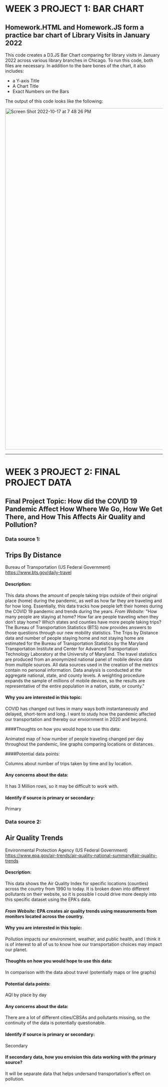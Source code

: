# WEEK 3 PROJECT 1: BAR CHART

##  Homework.HTML and Homework.JS form a practice bar chart of Library Visits in January 2022

This code creates a D3.JS Bar Chart comparing for library visits in January 2022 across various library branches in Chicago. To run this code, both files are necessary. In addition to the bare bones of the chart, it also includes:
- a Y-axis Title
- A Chart Title
- Exact Numbers on the Bars 

The output of this code looks like the following:

<img width="1088" alt="Screen Shot 2022-10-17 at 7 48 26 PM" src="https://user-images.githubusercontent.com/89881145/196309750-7d8de6e1-e9de-47cf-a7f8-96778abfed44.png">


---
# WEEK 3 PROJECT 2: FINAL PROJECT DATA

## Final Project Topic:  How did the COVID 19 Pandemic Affect How Where We Go, How We Get There, and How This Affects Air Quality and Pollution?

### Data source 1:
## Trips By Distance
Bureau of Transportation (US Federal Government)
https://www.bts.gov/daily-travel

#### Description: 

This data shows the amount of people taking trips outside of their original place (home) during the pandemic, as well as how far they are traveling and for how long. Essentially, this data tracks how people left their homes during the COVID 19 pandemic and trends during the years.
*From Website:* "How many people are staying at home? How far are people traveling when they don’t stay home? Which states and counties have more people taking trips? The Bureau of Transportation Statistics (BTS) now provides answers to those questions through our new mobility statistics. The Trips by Distance data and number of people staying home and not staying home are estimated for the Bureau of Transportation Statistics by the Maryland Transportation Institute and Center for Advanced Transportation Technology Laboratory at the University of Maryland. The travel statistics are produced from an anonymized national panel of mobile device data from multiple sources. All data sources used in the creation of the metrics contain no personal information. Data analysis is conducted at the aggregate national, state, and county levels. A weighting procedure expands the sample of millions of mobile devices, so the results are representative of the entire population in a nation, state, or county."


#### Why you are interested in this topic: 

COVID has changed out lives in many ways both instantaneously and delayed, short-term and long. I want to study how the pandemic affected our transportation and thereby our enviornment in 2020 and beyond.

####Thoughts on how you would hope to use this data: 

Animated map of how number of people traveling changed per day throughout the pandemic, line graphs comparing locations or distances.

####Potential data points: 

Columns about number of trips taken by time and by location.

#### Any concerns about the data: 

It has 3 Million rows, so it may be difficult to work with.

#### Identify if source is primary or secondary: 

Primary


### Data source 2:
## Air Quality Trends
Environmental Protection Agency (US Federal Government)
https://www.epa.gov/air-trends/air-quality-national-summary#air-quality-trends

#### Description: 

This data shows the Air Quality Index for specific locations (counties) across the country from 1990 to today. It is broken down into different pollutants on their website, so it is possible I could drive more deeply into this specific dataset using the EPA's data.

#### *From Website:* EPA creates air quality trends using measurements from monitors located across the country.

#### Why you are interested in this topic: 

Pollution impacts our environment, weather, and public health, and I think it is of interest to all of us to know how our transportation choices may impact our planet.

#### Thoughts on how you would hope to use this data: 

In comparison with the data about travel (potentially maps or line graphs)

#### Potential data points: 

AQI by place by day

#### Any concerns about the data: 

There are a lot of different cities/CBSAs and pollutants missing, so the continuity of the data is potentially questionable.

#### Identify if source is primary or secondary:
Secondary

#### If secondary data, how you envision this data working with the primary source? 

It will be separate data that helps undersand transportation's effect on pollution.
